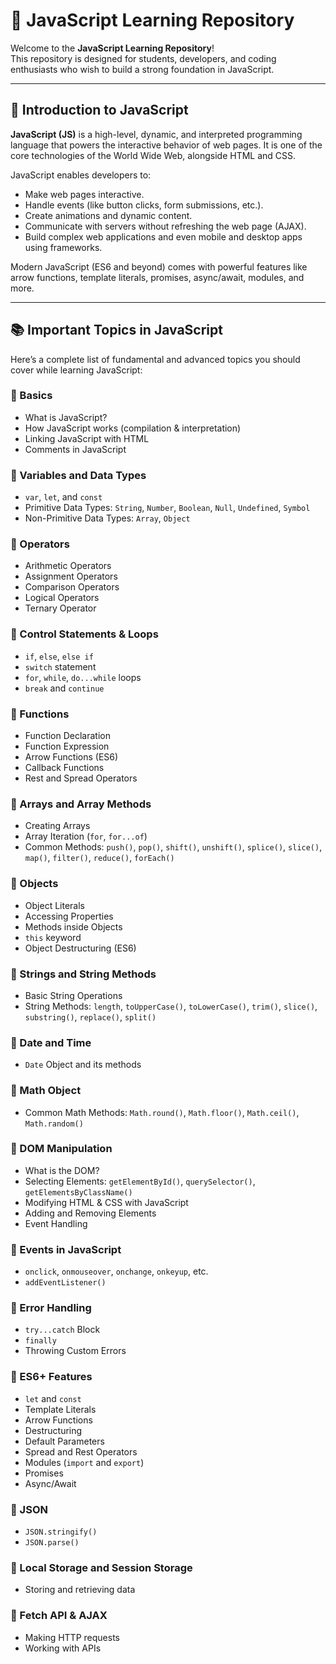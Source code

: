 # 🌟 JavaScript Learning Repository

Welcome to the **JavaScript Learning Repository**!  
This repository is designed for students, developers, and coding enthusiasts who wish to build a strong foundation in JavaScript.

---

## 📖 Introduction to JavaScript

**JavaScript (JS)** is a high-level, dynamic, and interpreted programming language that powers the interactive behavior of web pages. It is one of the core technologies of the World Wide Web, alongside HTML and CSS.  

JavaScript enables developers to:
- Make web pages interactive.
- Handle events (like button clicks, form submissions, etc.).
- Create animations and dynamic content.
- Communicate with servers without refreshing the web page (AJAX).
- Build complex web applications and even mobile and desktop apps using frameworks.

Modern JavaScript (ES6 and beyond) comes with powerful features like arrow functions, template literals, promises, async/await, modules, and more.

---

## 📚 Important Topics in JavaScript

Here’s a complete list of fundamental and advanced topics you should cover while learning JavaScript:

### 📌 Basics
- What is JavaScript?
- How JavaScript works (compilation & interpretation)
- Linking JavaScript with HTML
- Comments in JavaScript

### 📌 Variables and Data Types
- `var`, `let`, and `const`
- Primitive Data Types: `String`, `Number`, `Boolean`, `Null`, `Undefined`, `Symbol`
- Non-Primitive Data Types: `Array`, `Object`

### 📌 Operators
- Arithmetic Operators
- Assignment Operators
- Comparison Operators
- Logical Operators
- Ternary Operator

### 📌 Control Statements & Loops
- `if`, `else`, `else if`
- `switch` statement
- `for`, `while`, `do...while` loops
- `break` and `continue`

### 📌 Functions
- Function Declaration
- Function Expression
- Arrow Functions (ES6)
- Callback Functions
- Rest and Spread Operators

### 📌 Arrays and Array Methods
- Creating Arrays
- Array Iteration (`for`, `for...of`)
- Common Methods: `push()`, `pop()`, `shift()`, `unshift()`, `splice()`, `slice()`, `map()`, `filter()`, `reduce()`, `forEach()`

### 📌 Objects
- Object Literals
- Accessing Properties
- Methods inside Objects
- `this` keyword
- Object Destructuring (ES6)

### 📌 Strings and String Methods
- Basic String Operations
- String Methods: `length`, `toUpperCase()`, `toLowerCase()`, `trim()`, `slice()`, `substring()`, `replace()`, `split()`

### 📌 Date and Time
- `Date` Object and its methods

### 📌 Math Object
- Common Math Methods: `Math.round()`, `Math.floor()`, `Math.ceil()`, `Math.random()`

### 📌 DOM Manipulation
- What is the DOM?
- Selecting Elements: `getElementById()`, `querySelector()`, `getElementsByClassName()`
- Modifying HTML & CSS with JavaScript
- Adding and Removing Elements
- Event Handling

### 📌 Events in JavaScript
- `onclick`, `onmouseover`, `onchange`, `onkeyup`, etc.
- `addEventListener()`

### 📌 Error Handling
- `try...catch` Block
- `finally`
- Throwing Custom Errors

### 📌 ES6+ Features
- `let` and `const`
- Template Literals
- Arrow Functions
- Destructuring
- Default Parameters
- Spread and Rest Operators
- Modules (`import` and `export`)
- Promises
- Async/Await

### 📌 JSON
- `JSON.stringify()`
- `JSON.parse()`

### 📌 Local Storage and Session Storage
- Storing and retrieving data

### 📌 Fetch API & AJAX
- Making HTTP requests
- Working with APIs

